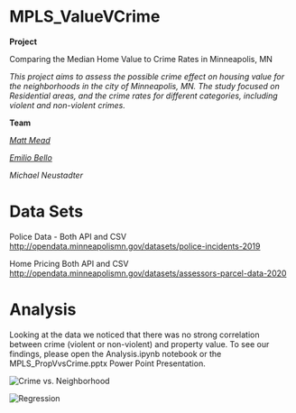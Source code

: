 # MPLS_ValueVCrime

**Project**

Comparing the Median Home Value to Crime Rates in Minneapolis, MN

_This project aims to assess the possible crime effect on housing value for the neighborhoods in the city of Minneapolis, MN. The study focused on Residential areas, and the crime rates for different categories, including violent and non-violent crimes._ 

**Team**

[_Matt Mead_](https://www.linkedin.com/in/mattmeadmpls/)

[_Emilio Bello_](https://www.linkedin.com/in/emilio-bello-09938760/)

_Michael Neustadter_

# Data Sets

Police Data - Both API and CSV
http://opendata.minneapolismn.gov/datasets/police-incidents-2019

Home Pricing Both API and CSV http://opendata.minneapolismn.gov/datasets/assessors-parcel-data-2020

# Analysis

Looking at the data we noticed that there was no strong correlation between crime (violent or non-violent) and property value. To see our findings, please open the Analysis.ipynb notebook or the MPLS_PropVvsCrime.pptx Power Point Presentation.

![Crime vs. Neighborhood]()

![Regression]()



